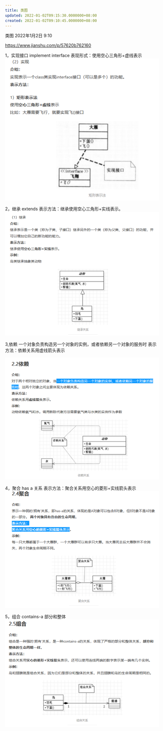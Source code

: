 ```yaml
---
title: 类图
updated: 2022-01-02T09:15:30.0000000+08:00
created: 2022-01-02T09:10:45.0000000+08:00
---
```


类图
2022年1月2日
9:10

<https://www.jianshu.com/p/57620b762160>

1，实现接口 implement interface
表现形式：使用空心三角形+虚线表示
![image1](../../assets/45586d6aa39c411f9affafef6059d89c.png)

2，继承 extends
表示方法：继承使用空心三角形+实线表示。
![image2](../../assets/decff564581b4b699c40044acd106111.png)

3,依赖
一个对象负责构造另一个对象的实例，或者依赖另一个对象的服务时
表示方法：依赖关系用虚线箭头表示

![image3](../../assets/6e320f4a090d4d0fa3784c63cb438dc7.png)

4，聚合 has a 关系
表示方法：聚合关系用空心的菱形+实线箭头表示
![image4](../../assets/64713c350fba40858d075e11ff167fba.png)

5，组合 contains-a 部分和整体
![image5](../../assets/5a460165ceff4516bd6a8c277aa90fc5.png)

